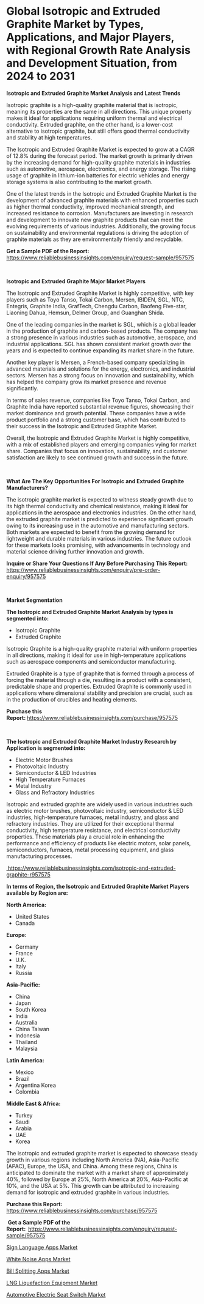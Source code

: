 <p><h1>Global Isotropic and Extruded Graphite Market by Types, Applications, and Major Players, with Regional Growth Rate Analysis and Development Situation, from 2024 to 2031</h1></p><p><strong>Isotropic and Extruded Graphite Market Analysis and Latest Trends</strong></p>
<p><p>Isotropic graphite is a high-quality graphite material that is isotropic, meaning its properties are the same in all directions. This unique property makes it ideal for applications requiring uniform thermal and electrical conductivity. Extruded graphite, on the other hand, is a lower-cost alternative to isotropic graphite, but still offers good thermal conductivity and stability at high temperatures.</p><p>The Isotropic and Extruded Graphite Market is expected to grow at a CAGR of 12.8% during the forecast period. The market growth is primarily driven by the increasing demand for high-quality graphite materials in industries such as automotive, aerospace, electronics, and energy storage. The rising usage of graphite in lithium-ion batteries for electric vehicles and energy storage systems is also contributing to the market growth.</p><p>One of the latest trends in the Isotropic and Extruded Graphite Market is the development of advanced graphite materials with enhanced properties such as higher thermal conductivity, improved mechanical strength, and increased resistance to corrosion. Manufacturers are investing in research and development to innovate new graphite products that can meet the evolving requirements of various industries. Additionally, the growing focus on sustainability and environmental regulations is driving the adoption of graphite materials as they are environmentally friendly and recyclable.</p></p>
<p><strong>Get a Sample PDF of the Report:&nbsp;</strong> <a href="https://www.reliablebusinessinsights.com/enquiry/request-sample/957575">https://www.reliablebusinessinsights.com/enquiry/request-sample/957575</a></p>
<p>&nbsp;</p>
<p><strong>Isotropic and Extruded Graphite Major Market Players</strong></p>
<p><p>The Isotropic and Extruded Graphite Market is highly competitive, with key players such as Toyo Tanso, Tokai Carbon, Mersen, IBIDEN, SGL, NTC, Entegris, Graphite India, GrafTech, Chengdu Carbon, Baofeng Five-star, Liaoning Dahua, Hemsun, Delmer Group, and Guanghan Shida.</p><p>One of the leading companies in the market is SGL, which is a global leader in the production of graphite and carbon-based products. The company has a strong presence in various industries such as automotive, aerospace, and industrial applications. SGL has shown consistent market growth over the years and is expected to continue expanding its market share in the future.</p><p>Another key player is Mersen, a French-based company specializing in advanced materials and solutions for the energy, electronics, and industrial sectors. Mersen has a strong focus on innovation and sustainability, which has helped the company grow its market presence and revenue significantly.</p><p>In terms of sales revenue, companies like Toyo Tanso, Tokai Carbon, and Graphite India have reported substantial revenue figures, showcasing their market dominance and growth potential. These companies have a wide product portfolio and a strong customer base, which has contributed to their success in the Isotropic and Extruded Graphite Market.</p><p>Overall, the Isotropic and Extruded Graphite Market is highly competitive, with a mix of established players and emerging companies vying for market share. Companies that focus on innovation, sustainability, and customer satisfaction are likely to see continued growth and success in the future.</p></p>
<p>&nbsp;</p>
<p><strong>What Are The Key Opportunities For Isotropic and Extruded Graphite Manufacturers?</strong></p>
<p><p>The isotropic graphite market is expected to witness steady growth due to its high thermal conductivity and chemical resistance, making it ideal for applications in the aerospace and electronics industries. On the other hand, the extruded graphite market is predicted to experience significant growth owing to its increasing use in the automotive and manufacturing sectors. Both markets are expected to benefit from the growing demand for lightweight and durable materials in various industries. The future outlook for these markets looks promising, with advancements in technology and material science driving further innovation and growth.</p></p>
<p><strong>Inquire or Share Your Questions If Any Before Purchasing This Report:</strong> <a href="https://www.reliablebusinessinsights.com/enquiry/pre-order-enquiry/957575">https://www.reliablebusinessinsights.com/enquiry/pre-order-enquiry/957575</a></p>
<p>&nbsp;</p>
<p><strong>Market Segmentation</strong></p>
<p><strong>The Isotropic and Extruded Graphite Market Analysis by types is segmented into:</strong></p>
<p><ul><li>Isotropic Graphite</li><li>Extruded Graphite</li></ul></p>
<p><p>Isotropic Graphite is a high-quality graphite material with uniform properties in all directions, making it ideal for use in high-temperature applications such as aerospace components and semiconductor manufacturing.</p><p>Extruded Graphite is a type of graphite that is formed through a process of forcing the material through a die, resulting in a product with a consistent, predictable shape and properties. Extruded Graphite is commonly used in applications where dimensional stability and precision are crucial, such as in the production of crucibles and heating elements.</p></p>
<p><strong>Purchase this Report:&nbsp;</strong><a href="https://www.reliablebusinessinsights.com/purchase/957575">https://www.reliablebusinessinsights.com/purchase/957575</a></p>
<p>&nbsp;</p>
<p><strong>The Isotropic and Extruded Graphite Market Industry Research by Application is segmented into:</strong></p>
<p><ul><li>Electric Motor Brushes</li><li>Photovoltaic Industry</li><li>Semiconductor & LED Industries</li><li>High Temperature Furnaces</li><li>Metal Industry</li><li>Glass and Refractory Industries</li></ul></p>
<p><p>Isotropic and extruded graphite are widely used in various industries such as electric motor brushes, photovoltaic industry, semiconductor & LED industries, high-temperature furnaces, metal industry, and glass and refractory industries. They are utilized for their exceptional thermal conductivity, high temperature resistance, and electrical conductivity properties. These materials play a crucial role in enhancing the performance and efficiency of products like electric motors, solar panels, semiconductors, furnaces, metal processing equipment, and glass manufacturing processes.</p></p>
<p><a href="https://www.reliablebusinessinsights.com/isotropic-and-extruded-graphite-r957575">&nbsp;https://www.reliablebusinessinsights.com/isotropic-and-extruded-graphite-r957575</a></p>
<p><strong>In terms of Region, the Isotropic and Extruded Graphite Market Players available by Region are:</strong></p>
<p>
    <p> <strong> North America: </strong>
        <ul>
            <li>United States</li>
            <li>Canada</li>
        </ul>
        </p> 
    <p> <strong> Europe: </strong>
        <ul>
            <li>Germany</li>
            <li>France</li>
            <li>U.K.</li>
            <li>Italy</li>
            <li>Russia</li>
        </ul>
        </p> 
    <p> <strong> Asia-Pacific: </strong>
        <ul>
            <li>China</li>
            <li>Japan</li>
            <li>South Korea</li>
            <li>India</li>
            <li>Australia</li>
            <li>China Taiwan</li>
            <li>Indonesia</li>
            <li>Thailand</li>
            <li>Malaysia</li>
        </ul>
        </p> 
    <p> <strong> Latin America: </strong>
        <ul>
            <li>Mexico</li>
            <li>Brazil</li>
            <li>Argentina Korea</li>
            <li>Colombia</li>
        </ul>
        </p> 
    <p> <strong> Middle East & Africa: </strong>
        <ul>
            <li>Turkey</li>
            <li>Saudi</li>
            <li>Arabia</li>
            <li>UAE</li>
            <li>Korea</li>
        </ul>
    </p>
    </p>
<p><p>The isotropic and extruded graphite market is expected to showcase steady growth in various regions including North America (NA), Asia-Pacific (APAC), Europe, the USA, and China. Among these regions, China is anticipated to dominate the market with a market share of approximately 40%, followed by Europe at 25%, North America at 20%, Asia-Pacific at 10%, and the USA at 5%. This growth can be attributed to increasing demand for isotropic and extruded graphite in various industries.</p></p>
<p><strong>Purchase this Report: </strong><a href="https://www.reliablebusinessinsights.com/purchase/957575">https://www.reliablebusinessinsights.com/purchase/957575</a></p>
<p>&nbsp;<strong>Get a Sample PDF of the Report:&nbsp;&nbsp;</strong><a href="https://www.reliablebusinessinsights.com/enquiry/request-sample/957575">https://www.reliablebusinessinsights.com/enquiry/request-sample/957575</a></p>
<p><strong></strong></p>
<p><p><a href="https://medium.com/@aprilhirthe/sign-language-apps-market-size-is-growing-at-cagr-of-8-6-56a985522aa5">Sign Language Apps Market</a></p><p><a href="https://medium.com/@aprilhirthe/white-noise-apps-market-size-is-growing-at-cagr-of-8-4-a70350986928?postPublishedType=initial">White Noise Apps Market</a></p><p><a href="https://medium.com/@aprilhirthe/bill-splitting-apps-market-outlook-and-forecast-from-2024-to-2031-a3f2d1de9b40">Bill Splitting Apps Market</a></p><p><a href="https://issuu.com/reportprime-2/docs/lng-liquefaction-equipment-market-s_17c53b982a5696">LNG Liquefaction Equipment Market</a></p><p><a href="https://github.com/bmorecock/Market-Research-Report-List-5/blob/main/automotive-electric-seat-switch-market.md">Automotive Electric Seat Switch Market</a></p></p>